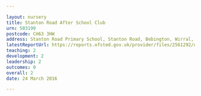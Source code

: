 ```yaml
---

layout: nursery
title: Stanton Road After School Club
urn: 503199
postcode: CH63 3HW
address: Stanton Road Primary School, Stanton Road, Bebington, Wirral, Merseyside, CH63 3HW
latestReportUrl: https://reports.ofsted.gov.uk/provider/files/2561292/urn/503199.pdf
teaching: 2
development: 2
leadership: 2
outcomes: 0
overall: 2
date: 24 March 2016

---
```

